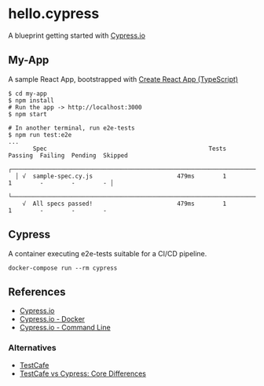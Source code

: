 # hello.cypress

A blueprint getting started with [Cypress.io](https://www.cypress.io/)

## My-App

A sample React App, bootstrapped with [Create React App (TypeScript)](https://create-react-app.dev/docs/adding-typescript/#installation)

```shell
$ cd my-app
$ npm install
# Run the app -> http://localhost:3000
$ npm start

# In another terminal, run e2e-tests
$ npm run test:e2e
...
       Spec                                              Tests  Passing  Failing  Pending  Skipped
  ┌────────────────────────────────────────────────────────────────────────────────────────────────┐
  │ √  sample-spec.cy.js                        479ms        1        1        -        -        - │
  └────────────────────────────────────────────────────────────────────────────────────────────────┘
    √  All specs passed!                        479ms        1        1        -        -        -
```

## Cypress

A container executing e2e-tests suitable for a CI/CD pipeline.

```shell
docker-compose run --rm cypress
```

## References

- [Cypress.io](https://www.cypress.io/)
- [Cypress.io - Docker](https://docs.cypress.io/guides/guides/continuous-integration.html#Docker)
- [Cypress.io - Command Line](https://docs.cypress.io/guides/guides/command-line)

### Alternatives

- [TestCafe](https://devexpress.github.io/testcafe/)
- [TestCafe vs Cypress: Core Differences](https://www.browserstack.com/guide/testcafe-vs-cypress)
